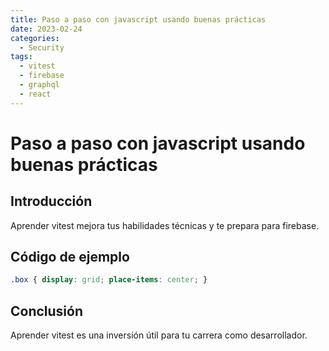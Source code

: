 ```yaml
---
title: Paso a paso con javascript usando buenas prácticas
date: 2023-02-24
categories:
  - Security
tags:
  - vitest
  - firebase
  - graphql
  - react
---
```


# Paso a paso con javascript usando buenas prácticas

## Introducción

Aprender vitest mejora tus habilidades técnicas y te prepara para firebase.

## Código de ejemplo

```css
.box { display: grid; place-items: center; }
```

## Conclusión

Aprender vitest es una inversión útil para tu carrera como desarrollador.